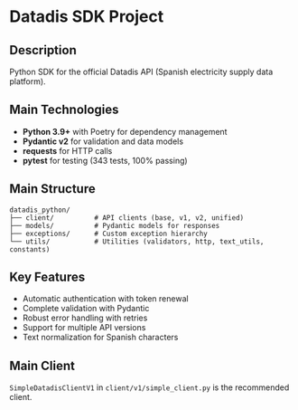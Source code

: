 # Datadis SDK Project

## Description
Python SDK for the official Datadis API (Spanish electricity supply data platform).

## Main Technologies
- **Python 3.9+** with Poetry for dependency management
- **Pydantic v2** for validation and data models
- **requests** for HTTP calls
- **pytest** for testing (343 tests, 100% passing)

## Main Structure
```
datadis_python/
├── client/          # API clients (base, v1, v2, unified)
├── models/          # Pydantic models for responses
├── exceptions/      # Custom exception hierarchy
└── utils/           # Utilities (validators, http, text_utils, constants)
```

## Key Features
- Automatic authentication with token renewal
- Complete validation with Pydantic
- Robust error handling with retries
- Support for multiple API versions
- Text normalization for Spanish characters

## Main Client
`SimpleDatadisClientV1` in `client/v1/simple_client.py` is the recommended client.
